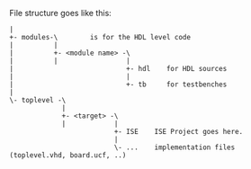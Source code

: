 File structure goes like this:

    |
    +- modules-\        is for the HDL level code 
    |          |
    |          +- <module name> -\
    |          |                 |
    |                            +- hdl    for HDL sources 
    |                            |
    |                            +- tb     for testbenches
    |
    \- toplevel -\
                 |
                 +- <target> -\
                 |            |
                              +- ISE    ISE Project goes here.
                              |
                              \- ...    implementation files (toplevel.vhd, board.ucf, ..)


